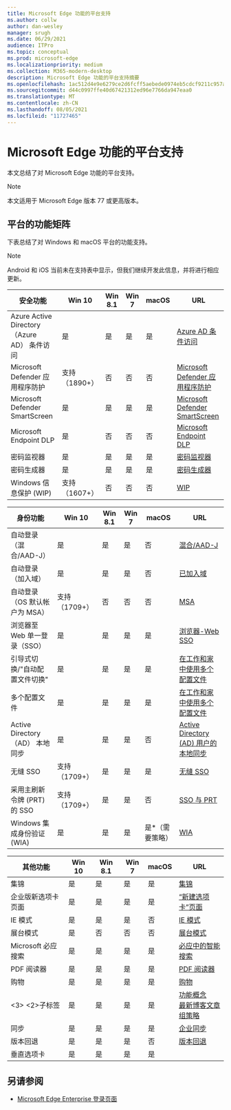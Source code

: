 ```yaml
---
title: Microsoft Edge 功能的平台支持
ms.author: collw
author: dan-wesley
manager: srugh
ms.date: 06/29/2021
audience: ITPro
ms.topic: conceptual
ms.prod: microsoft-edge
ms.localizationpriority: medium
ms.collection: M365-modern-desktop
description: Microsoft Edge 功能的平台支持摘要
ms.openlocfilehash: 1ac512d4e9e6279ce2d6fcff5aebede0974eb5cdcf9211c957ace9f015b95010
ms.sourcegitcommit: d44c0997ffe40d67421312ed96e7766da947eaa0
ms.translationtype: MT
ms.contentlocale: zh-CN
ms.lasthandoff: 08/05/2021
ms.locfileid: "11727465"
---
```

# <a name="platform-support-for-microsoft-edge-features"></a>Microsoft Edge 功能的平台支持

本文总结了对 Microsoft Edge 功能的平台支持。

> [!NOTE]
> 本文适用于 Microsoft Edge 版本 77 或更高版本。

## <a name="feature-matrix-for-platforms"></a>平台的功能矩阵

下表总结了对 Windows 和 macOS 平台的功能支持。

> [!NOTE]
> Android 和 iOS 当前未在支持表中显示，但我们继续开发此信息，并将进行相应更新。

| 安全功能 |Win 10|Win 8.1|Win 7|macOS|URL|
|--------|-------|--------|-----|-------|---|
|Azure Active Directory （Azure AD） 条件访问|是|是|是|是|[Azure AD 条件访问](/deployedge/ms-edge-security-conditional-access#accessing-conditional-access-protected-resources-in-microsoft-edge)|
|Microsoft Defender 应用程序防护|支持 （1890+）|否|否|否|[Microsoft Defender 应用程序防护](/deployedge/microsoft-edge-security-windows-defender-application-guard) |
|Microsoft Defender SmartScreen|是|是|是|是|[Microsoft Defender SmartScreen](/deployedge/microsoft-edge-security-smartscreen) |
|Microsoft Endpoint DLP|是|否|否|否|[Microsoft Endpoint DLP](/deployedge/microsoft-edge-security-dlp#microsoft-endpoint-data-loss-prevention-endpoint-dlp)|
|密码监视器|是|是|是|是|[密码监视器](https://blogs.windows.com/msedgedev/2021/01/21/edge-88-privacy/)|
|密码生成器|是|是|是|是|[密码生成器](https://blogs.windows.com/msedgedev/2021/01/21/edge-88-privacy/)|
|Windows 信息保护 (WIP)|支持 （1607+）|否|否|否|[WIP](/deployedge/microsoft-edge-security-windows-information-protection#system-requirements)|

|身份功能| Win 10 | Win 8.1 | Win 7 | macOS | URL |
|--|--|--|--|--|--|
|自动登录（混合/AAD-J）|是|是|是|否|[混合/AAD-J](/deployedge/microsoft-edge-security-identity#automatic-sign-in)|
|自动登录（加入域）|是|是|是|否|[已加入域](/deployedge/microsoft-edge-security-identity#automatic-sign-in)|
|自动登录（OS 默认帐户为 MSA）|支持 （1709+）|否|否|否|[MSA](/deployedge/microsoft-edge-security-identity#automatic-sign-in)|
|浏览器至 Web 单一登录（SSO）|是|是|是|是|[浏览器-Web SSO](https://www.microsoft.com/microsoft-365/roadmap?featureid=66332)|
|引导式切换/"自动配置文件切换"|是|是|是|是|[在工作和家中使用多个配置文件](https://blogs.windows.com/msedgedev/2020/04/30/automatic-profile-switching/) |
|多个配置文件|是|是|是|是|[在工作和家中使用多个配置文件](https://blogs.windows.com/msedgedev/2020/04/30/automatic-profile-switching/) |
|Active Directory （AD） 本地同步|是|是|是|否|[Active Directory (AD) 用户的本地同步](/deployedge/microsoft-edge-on-premises-sync) |
|无缝 SSO|支持 （1709+）|是|是|是|[无缝 SSO](/deployedge/microsoft-edge-security-identity#seamless-sso)|
|采用主刷新令牌 (PRT) 的 SSO|支持 （1709+）|是|是|否|[SSO 与 PRT](/deployedge/microsoft-edge-security-identity#sso-with-primary-refresh-token-prt)|
|Windows 集成身份验证 (WIA)|是|是|是|是*（需要策略）|[WIA](/deployedge/microsoft-edge-security-identity#windows-integrated-authentication-wia)|

|其他功能|Win 10|Win 8.1|Win 7|macOS|URL|
|--------|-------|--------|-----|-------|---|
|集锦|是|是|是|是|[集锦](https://blogs.windows.com/msedgedev/2019/12/09/improvements-collections-sync-microsoft-edge/) |
|企业版新选项卡页面|是|是|是|是|[“新建选项卡”页面](https://blogs.windows.com/msedgedev/2020/10/29/enterprise-new-tab-page-my-feed/) |
|IE 模式|是|是|是|否|[IE 模式](/deployedge/edge-ie-mode#prerequisites)|
|展台模式|是|否|否|否|[展台模式](/deployedge/microsoft-edge-configure-kiosk-mode)|
|Microsoft 必应搜索|是|是|是|是|[必应中的智能搜索](https://www.microsoft.com/edge/business/intelligent-search-with-bing) |
|PDF 阅读器|是|是|是|是|[PDF 阅读器](/deployedge/microsoft-edge-pdf) |
|购物|是|是|是|是|[购物](https://techcommunity.microsoft.com/t5/articles/introducing-shopping-with-microsoft-edge/m-p/1870080) |
|<3> <2>子标签|是|是|是|是|[功能概念](/deployedge/microsoft-edge-relnote-stable-channel)<br>[最新博客文章](https://blogs.windows.com/msedgedev/2021/03/04/edge-89-performance/)<br>[组策略](/deployedge/microsoft-edge-policies#sleeping-tabs-settings)|
|同步|是|是|是|是| [企业同步](/deployedge/microsoft-edge-enterprise-sync) |
|版本回退|是|是|是|否|[版本回退](/deployedge/edge-learnmore-rollback) |
|垂直选项卡|是|是|是|是| |

## <a name="see-also"></a>另请参阅

- [Microsoft Edge Enterprise 登录页面](https://aka.ms/EdgeEnterprise)